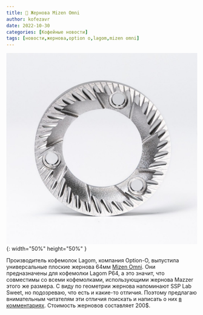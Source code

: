 ```yaml
---
title: 📰 Жернова Mizen Omni
author: kofezavr
date: 2022-10-30
categories: [Кофейные новости]
tags: [новости,жернова,option o,lagom,mizen omni]
--- 
```

![Жернова Mizen Omni](/assets/img/posts/22/10/mizen-omni.jpg){: width="50%" height="50%" }

Производитель кофемолок Lagom, компания Option-O, выпустила универсальные плоские жернова 64мм [Mizen Omni](https://www.option-o.com/shop/mizen-omni). Они предназначены для кофемолки Lagom P64, а это значит, что совместимы со всеми кофемолками, использующими жернова Mazzer этого же размера. С виду по геометрии жернова напоминают SSP Lab Sweet, но подозреваю, что есть и какие-то отличия. Поэтому предлагаю внимательным читателям эти отличия поискать и написать о них [в комментариях](https://t.me/coffeesaurus/512?comment=667670). Стоимость жерновов составляет 200$.